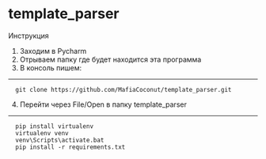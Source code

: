 # template_parser

Инструкция
1) Заходим в Pycharm
2) Отрываем папку где будет находится эта программа
3) В консоль пишем:
---------

      git clone https://github.com/MafiaCoconut/template_parser.git

4) Перейти через File/Open в папку template_parser 

---------

      pip install virtualenv
      virtualenv venv
      venv\Scripts\activate.bat
      pip install -r requirements.txt
      
      
